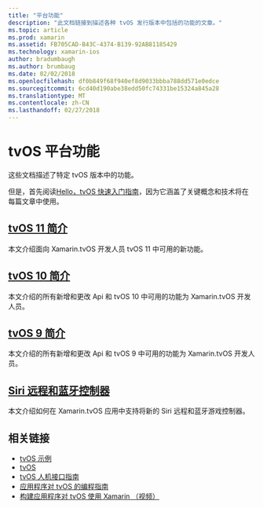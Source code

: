 ```yaml
---
title: "平台功能"
description: "此文档链接到描述各种 tvOS 发行版本中包括的功能的文章。"
ms.topic: article
ms.prod: xamarin
ms.assetid: FB705CAD-B43C-4374-B139-92AB81185429
ms.technology: xamarin-ios
author: bradumbaugh
ms.author: brumbaug
ms.date: 02/02/2018
ms.openlocfilehash: df0b849f68f940ef8d9033bbba788dd571e0edce
ms.sourcegitcommit: 6cd40d190abe38edd50fc74331be15324a845a28
ms.translationtype: MT
ms.contentlocale: zh-CN
ms.lasthandoff: 02/27/2018
---
```

# <a name="tvos-platform-features"></a>tvOS 平台功能

这些文档描述了特定 tvOS 版本中的功能。

但是，首先阅读[Hello，tvOS 快速入门指南](~/ios/tvos/get-started/hello-tvos.md)，因为它涵盖了关键概念和技术将在每篇文章中使用。

## <a name="introduction-to-tvos-11iostvosplatformintroduction-to-tvos11md"></a>[tvOS 11 简介](~/ios/tvos/platform/introduction-to-tvos11.md)

本文介绍面向 Xamarin.tvOS 开发人员 tvOS 11 中可用的新功能。

## <a name="introduction-to-tvos-10iostvosplatformintroduction-to-tvos10indexmd"></a>[tvOS 10 简介](~/ios/tvos/platform/introduction-to-tvos10/index.md)

本文介绍的所有新增和更改 Api 和 tvOS 10 中可用的功能为 Xamarin.tvOS 开发人员。

## <a name="introduction-to-tvos-9iostvosplatformtvos9md"></a>[tvOS 9 简介](~/ios/tvos/platform/tvos9.md)

本文介绍的所有新增和更改 Api 和 tvOS 9 中可用的功能为 Xamarin.tvOS 开发人员。

## <a name="siri-remote-and-bluetooth-controllersiostvosplatformremote-bluetoothmd"></a>[Siri 远程和蓝牙控制器](~/ios/tvos/platform/remote-bluetooth.md)

本文介绍如何在 Xamarin.tvOS 应用中支持将新的 Siri 远程和蓝牙游戏控制器。



## <a name="related-links"></a>相关链接

- [tvOS 示例](https://developer.xamarin.com/samples/tvos/all/)
- [tvOS](https://developer.apple.com/tvos/)
- [tvOS 人机接口指南](https://developer.apple.com/tvos/human-interface-guidelines/)
- [应用程序对 tvOS 的编程指南](https://developer.apple.com/library/prerelease/tvos/documentation/General/Conceptual/AppleTV_PG/)
- [构建应用程序对 tvOS 使用 Xamarin （视频）](https://university.xamarin.com/lightninglectures/tvos-with-xamarin)
